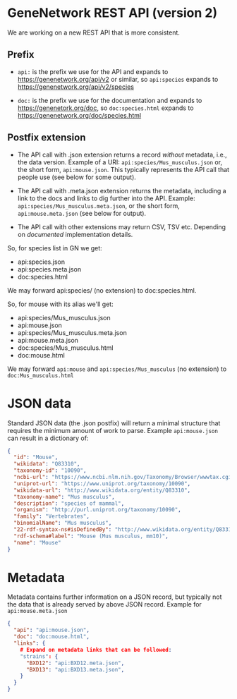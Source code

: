 # GeneNetwork REST API (version 2)

We are working on a new REST API that is more consistent.

## Prefix

* `api:` is the prefix we use for the API and expands to https://genenetwork.org/api/v2 or similar, so `api:species` expands to https://genenetwork.org/api/v2/species

* `doc:` is the prefix we use for the documentation and expands to https://genenetork.org/doc, so `doc:species.html` expands to https://genenetwork.org/doc/species.html

## Postfix extension

* The API call with .json extension returns a record *without* metadata, i.e., the data version. Example of a URI: `api:species/Mus_musculus.json` or, the short form, `api:mouse.json`. This typically represents the API call that people use (see below for some output).

* The API call with .meta.json extension returns the metadata, including a link to the docs and links to dig further into the API. Example: `api:species/Mus_musculus.meta.json`, or the short form, `api:mouse.meta.json` (see below for output).

* The API call with other extensions may return CSV, TSV etc. Depending on *documented* implementation details.

So, for species list in GN we get:

* api:species.json
* api:species.meta.json
* doc:species.html

We may forward api:species/ (no extension) to doc:species.html.

So, for mouse with its alias we'll get:

* api:species/Mus_musculus.json
* api:mouse.json
* api:species/Mus_musculus.meta.json
* api:mouse.meta.json
* doc:species/Mus_musculus.html
* doc:mouse.html

We may forward `api:mouse` and `api:species/Mus_musculus` (no extension) to `doc:Mus_musculus.html`

# JSON data

Standard JSON data (the .json postfix) will return a minimal structure that requires the minimum amount of work to parse. Example `api:mouse.json` can result in a dictionary of:

```json
{
  "id": "Mouse",
  "wikidata": "Q83310",
  "taxonomy-id": "10090",
  "ncbi-url": "https://www.ncbi.nlm.nih.gov/Taxonomy/Browser/wwwtax.cgi?mode=Info&id=10090",
  "uniprot-url": "https://www.uniprot.org/taxonomy/10090",
  "wikidata-url": "http://www.wikidata.org/entity/Q83310",
  "taxonomy-name": "Mus musculus",
  "description": "species of mammal",
  "organism": "http://purl.uniprot.org/taxonomy/10090",
  "family": "Vertebrates",
  "binomialName": "Mus musculus",
  "22-rdf-syntax-ns#isDefinedBy": "http://www.wikidata.org/entity/Q83310",
  "rdf-schema#label": "Mouse (Mus musculus, mm10)",
  "name": "Mouse"
}
```

# Metadata

Metadata contains further information on a JSON record, but typically not the data that is already served by above JSON record. Example for `api:mouse.meta.json`

```json
{
  "api": "api:mouse.json",
  "doc": "doc:mouse.html",
  "links": {
    # Expand on metadata links that can be followed:
    "strains": {
      "BXD12": "api:BXD12.meta.json",
      "BXD13": "api:BXD13.meta.json",
    }
  }
}
```
